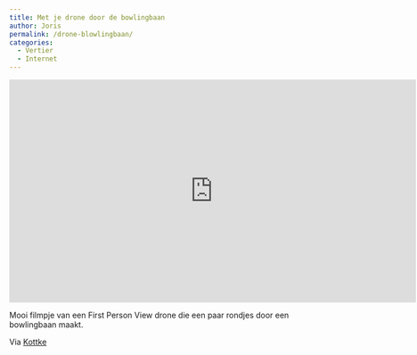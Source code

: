 ```yaml
---
title: Met je drone door de bowlingbaan
author: Joris
permalink: /drone-blowlingbaan/
categories:
  - Vertier
  - Internet
---
```




<iframe width="730" height="400" src="https://www.youtube.com/embed/VgS54fqKxf0" frameborder="0" allow="accelerometer; autoplay; clipboard-write; encrypted-media; gyroscope; picture-in-picture" allowfullscreen></iframe>

Mooi filmpje van een First Person View drone die een paar rondjes door een bowlingbaan maakt.

Via [Kottke](https://kottke.org/21/03/a-drones-eye-view-of-a-bowling-alley)